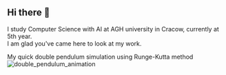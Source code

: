 ## Hi there 👋
I study Computer Science with AI at AGH university in Cracow, currently at 5th year.  
I am glad you've came here to look at my work.  

My quick double pendulum simulation using Runge-Kutta method
![double_pendulum_animation](https://github.com/HulekJakub/HulekJakub/assets/49005176/bdeb0a8a-0704-4d40-87ff-7f0c389bbf5b)
<!--
My site:  https://hulekjakub.github.io/  


**HulekJakub/HulekJakub** is a ✨ _special_ ✨ repository because its `README.md` (this file) appears on your GitHub profile.

Here are some ideas to get you started:

- 🔭 I’m currently working on ...
- 🌱 I’m currently learning ...
- 👯 I’m looking to collaborate on ...
- 🤔 I’m looking for help with ...
- 💬 Ask me about ...
- 📫 How to reach me: ...
- 😄 Pronouns: ...
- ⚡ Fun fact: ...
-->
